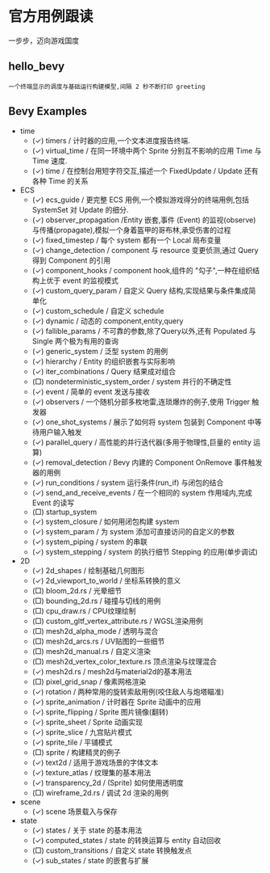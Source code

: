 # 官方用例跟读
一步步，迈向游戏国度

## hello_bevy
	一个终端显示的调度与基础运行构建模型,间隔 2 秒不断打印 greeting
	

## Bevy Examples
* time
  * (✓) timers / 计时器的应用,一个文本进度报告终端. 
  * (✓) virtual_time / 在同一环境中两个 Sprite 分别互不影响的应用 Time<Real> 与 Time<Virtual> 速度.
  * (✓) time / 在控制台用短字符交互,描述一个 FixedUpdate / Update 还有各种 Time 的关系
* ECS	
  * (✓) ecs_guide /	更完整 ECS 用例,一个模拟游戏得分的终端用例,包括 SystemSet 对 Update 的细分.
  * (✓) observer_propagation /Entity 嵌套,事件 (Event) 的监视(observe)与传播(propagate),模拟一个身着盔甲的哥布林,承受伤害的过程
  * (✓) fixed_timestep / 每个 system 都有一个 Local<T> 局布变量
  * (✓) change_detection / component 与 resource 变更侦测,通过 Query 得到 Component 的引用
  * (✓) component_hooks / component hook,组件的 "勾子",一种在组织结构上优于 event 的监视模式
  * (✓) custom_query_param /	自定义 Query 结构,实现结果与条件集成简单化
  * (✓) custom_schedule / 自定义 schedule 
  * (✓) dynamic / 动态的 component,entity,query
  * (✓) fallible_params / 不可靠的参数,除了Query以外,还有 Populated 与 Single 两个极为有用的查询
  * (✓) generic_system / 泛型 system 的用例
  * (✓) hierarchy / Entity 的组织嵌套与实际影响
  * (✓) iter_combinations / Query 结果成对组合
  * (□) nondeterministic_system_order / system 并行的不确定性
  * (✓) event / 简单的 event 发送与接收
  * (✓) observers / 一个随机分部多枚地雷,连琐爆炸的例子,使用 Trigger 触发器
  * (✓) one_shot_systems / 展示了如何将 system 包装到 Component 中等待用户输入触发
  * (✓) parallel_query / 高性能的并行迭代器(多用于物理性,巨量的 entity 运算)
  * (✓) removal_detection / Bevy 内建的 Component OnRemove 事件触发器的用例
  * (✓) run_conditions / system 运行条件(run_if) 与闭包的结合
  * (✓) send_and_receive_events / 在一个相同的 system 作用域内,完成 Event 的读写
  * (□) startup_system
  * (✓) system_closure / 如何用闭包构建 system
  * (✓) system_param / 为 system 添加可直接访问的自定义的参数
  * (✓) system_piping / system 的串联
  * (✓) system_stepping / system 的执行细节 Stepping 的应用(单步调试)
* 2D
  * (✓) 2d_shapes / 绘制基础几何图形
  * (✓) 2d_viewport_to_world / 坐标系转换的意义
  * (□) bloom_2d.rs / 光晕细节
  * (□) bounding_2d.rs / 碰撞与切线的用例
  * (□) cpu_draw.rs / CPU纹理绘制
  * (□) custom_gltf_vertex_attribute.rs / WGSL渲染用例
  * (□) mesh2d_alpha_mode / 透明与混合
  * (□) mesh2d_arcs.rs / UV贴图的一些细节
  * (□) mesh2d_manual.rs / 自定义渲染
  * (□) mesh2d_vertex_color_texture.rs 顶点渲染与纹理混合
  * (✓) mesh2d.rs / mesh2d与material2d的基本用法
  * (□) pixel_grid_snap / 像素网格渲染
  * (✓) rotation / 两种常用的旋转索敌用例(咬住敌人与炮塔瞄准)
  * (✓) sprite_animation / 计时器在 Sprite 动画中的应用
  * (✓) sprite_flipping / Sprite 图片镜像(翻转)
  * (✓) sprite_sheet / Sprite 动画实现
  * (✓) sprite_slice / 九宫贴片模式
  * (✓) sprite_tile / 平铺模式
  * (□) sprite / 构建精灵的例子
  * (✓) text2d / 适用于游戏场景的字体文本
  * (✓) texture_atlas / 纹理集的基本用法
  * (✓) transparency_2d / (Sprite) 如何使用透明度
  * (□) wireframe_2d.rs / 调试 2d 渲染的用例
* scene
  * (✓) scene 场景载入与保存
* state
  * (✓) states / 关于 state 的基本用法
  * (✓) computed_states / state 的转换运算与 entity 自动回收
  * (□) custom_transitions / 自定义 state 转换触发点
  * (✓) sub_states / state 的嵌套与扩展


